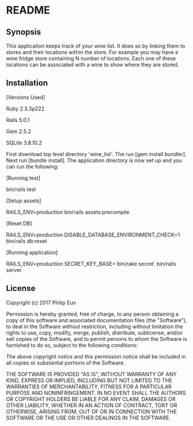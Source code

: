 # README

## Synopsis

This application keeps track of your wine list. It does so by linking them to stores and their locations within the store. For example you may have a wine fridge store containing N number of locations. Each one of these locations can be associated with a wine to show where they are stored.

## Installation

[Versions Used]

Ruby 2.3.3p222

Rails 5.0.1

Gem 2.5.2

SQLite 3.8.10.2

First download top level directory 'wine_list'. The run [gem install bundler]. Next run [bundle install]. The application directory is now set up and you can run the following:

[Running test]

bin/rails test

[Setup assets]

RAILS_ENV=production bin/rails assets:precompile

[Reset DB]

RAILS_ENV=production DISABLE_DATABASE_ENVIRONMENT_CHECK=1 bin/rails db:reset

[Running application]

RAILS_ENV=production SECRET_KEY_BASE=\`bin/rake secret\` bin/rails server

## License

Copyright (c) 2017 Philip Eun

Permission is hereby granted, free of charge, to any person obtaining a copy
of this software and associated documentation files (the "Software"), to deal
in the Software without restriction, including without limitation the rights
to use, copy, modify, merge, publish, distribute, sublicense, and/or sell
copies of the Software, and to permit persons to whom the Software is
furnished to do so, subject to the following conditions:

The above copyright notice and this permission notice shall be included in all
copies or substantial portions of the Software.

THE SOFTWARE IS PROVIDED "AS IS", WITHOUT WARRANTY OF ANY KIND, EXPRESS OR
IMPLIED, INCLUDING BUT NOT LIMITED TO THE WARRANTIES OF MERCHANTABILITY,
FITNESS FOR A PARTICULAR PURPOSE AND NONINFRINGEMENT. IN NO EVENT SHALL THE
AUTHORS OR COPYRIGHT HOLDERS BE LIABLE FOR ANY CLAIM, DAMAGES OR OTHER
LIABILITY, WHETHER IN AN ACTION OF CONTRACT, TORT OR OTHERWISE, ARISING FROM,
OUT OF OR IN CONNECTION WITH THE SOFTWARE OR THE USE OR OTHER DEALINGS IN THE
SOFTWARE.
